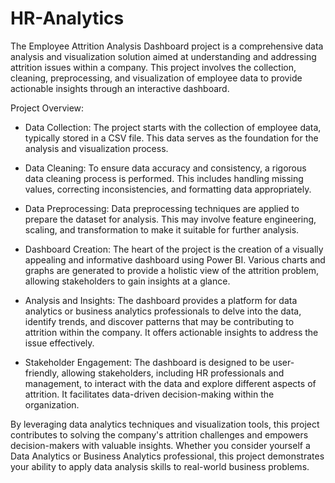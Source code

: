 # HR-Analytics

The Employee Attrition Analysis Dashboard project is a comprehensive data analysis and visualization solution aimed at understanding and addressing attrition issues within a company. This project involves the collection, cleaning, preprocessing, and visualization of employee data to provide actionable insights through an interactive dashboard. 

Project Overview:
- Data Collection: The project starts with the collection of employee data, typically stored in a CSV file. This data serves as the foundation for the analysis and visualization process.

- Data Cleaning: To ensure data accuracy and consistency, a rigorous data cleaning process is performed. This includes handling missing values, correcting inconsistencies, and formatting data appropriately.

- Data Preprocessing: Data preprocessing techniques are applied to prepare the dataset for analysis. This may involve feature engineering, scaling, and transformation to make it suitable for further analysis.

- Dashboard Creation: The heart of the project is the creation of a visually appealing and informative dashboard using Power BI. Various charts and graphs are generated to provide a holistic view of the attrition problem, allowing stakeholders to gain insights at a glance.

- Analysis and Insights: The dashboard provides a platform for data analytics or business analytics professionals to delve into the data, identify trends, and discover patterns that may be contributing to attrition within the company. It offers actionable insights to address the issue effectively.

- Stakeholder Engagement: The dashboard is designed to be user-friendly, allowing stakeholders, including HR professionals and management, to interact with the data and explore different aspects of attrition. It facilitates data-driven decision-making within the organization.

By leveraging data analytics techniques and visualization tools, this project contributes to solving the company's attrition challenges and empowers decision-makers with valuable insights. Whether you consider yourself a Data Analytics or Business Analytics professional, this project demonstrates your ability to apply data analysis skills to real-world business problems.
